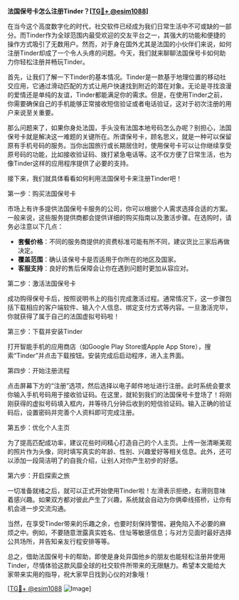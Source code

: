 **法国保号卡怎么注册Tinder？[[TG💪+ @esim1088](https://t.me/s/esim1088)]**

在当今这个高度数字化的时代，社交软件已经成为我们日常生活中不可或缺的一部分。而Tinder作为全球范围内最受欢迎的交友平台之一，其强大的功能和便捷的操作方式吸引了无数用户。然而，对于身在国外尤其是法国的小伙伴们来说，如何注册Tinder却成了一个令人头疼的问题。今天，我们就来聊聊法国保号卡如何助力你轻松注册并畅玩Tinder。

首先，让我们了解一下Tinder的基本情况。Tinder是一款基于地理位置的移动社交应用，它通过滑动匹配的方式让用户快速找到附近的潜在对象。无论是寻找浪漫的爱情还是单纯的友谊，Tinder都能满足你的需求。但是，在使用Tinder之前，你需要确保自己的手机能够正常接收短信验证或者电话验证，这对于初次注册的用户来说至关重要。

那么问题来了，如果你身处法国，手头没有法国本地号码怎么办呢？别担心，法国保号卡就是解决这一难题的关键所在。所谓保号卡，顾名思义，就是一种可以保留原有手机号码的服务。当你出国旅行或长期居住时，使用保号卡可以让你继续享受原号码的功能，比如接收验证码、拨打紧急电话等。这不仅方便了日常生活，也为像Tinder这样的应用程序提供了必要的支持。

接下来，我们就具体看看如何利用法国保号卡来注册Tinder吧！

第一步：购买法国保号卡

市场上有许多提供法国保号卡服务的公司，你可以根据个人需求选择合适的方案。一般来说，这些服务提供商都会提供详细的购买指南以及激活步骤。在选购时，请务必注意以下几点：

- **套餐价格**：不同的服务商提供的资费标准可能有所不同，建议货比三家后再做决定。
- **覆盖范围**：确认该保号卡是否适用于你所在的地区及国家。
- **客服支持**：良好的售后保障会让你在遇到问题时更加从容应对。

第二步：激活法国保号卡

成功购得保号卡后，按照说明书上的指引完成激活过程。通常情况下，这一步骤包括下载相应的客户端软件、输入个人信息、绑定支付方式等内容。一旦激活完毕，你就获得了属于自己的法国虚拟号码啦！

第三步：下载并安装Tinder

打开智能手机的应用商店（如Google Play Store或Apple App Store），搜索“Tinder”并点击下载按钮。安装完成后启动程序，进入主界面。

第四步：开始注册流程

点击屏幕下方的“注册”选项，然后选择以电子邮件地址进行注册。此时系统会要求你输入手机号码用于接收验证码。在这里，就轮到我们的法国保号卡登场了！将刚刚获得的虚拟号码填入框内，并等待几分钟后收到的短信验证码。输入正确的验证码后，设置密码并完善个人资料即可完成注册。

第五步：优化个人主页

为了提高匹配成功率，建议花些时间精心打造自己的个人主页。上传一张清晰美观的照片作为头像，同时填写真实的年龄、性别、兴趣爱好等相关信息。此外，还可以添加一段简洁明了的自我介绍，让别人对你产生初步的好感。

第六步：开启探索之旅

一切准备就绪之后，就可以正式开始使用Tinder啦！左滑表示拒绝，右滑则意味着感兴趣。如果双方都对彼此产生了兴趣，系统就会自动为你俩牵线搭桥，让你有机会进一步交流沟通。

当然，在享受Tinder带来的乐趣之余，也要时刻保持警惕，避免陷入不必要的麻烦之中。例如，不要随意泄露真实姓名、住址等敏感信息；与对方见面时最好选择公共场所，并告知亲友行程安排等等。

总之，借助法国保号卡的帮助，即使是身处异国他乡的朋友也能轻松注册并使用Tinder，尽情体验这款风靡全球的社交软件所带来的无限魅力。希望本文能给大家带来实用的指导，祝大家早日找到心仪的对象哦！

[[TG💪+ @esim1088](https://t.me/s/esim1088) ![Image](https://i.postimg.cc/4NQfJmqS/Snipaste-2025-05-13-00-14-12.png)]
